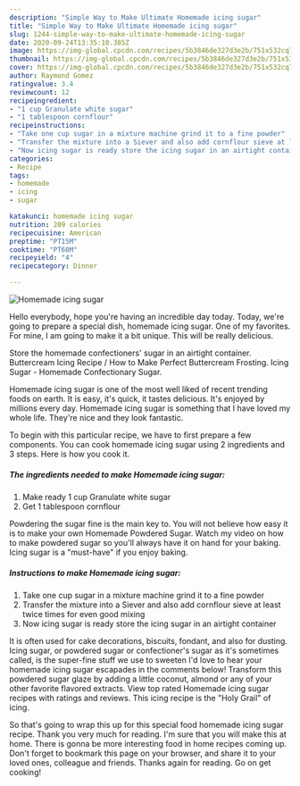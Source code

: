 ```yaml
---
description: "Simple Way to Make Ultimate Homemade icing sugar"
title: "Simple Way to Make Ultimate Homemade icing sugar"
slug: 1244-simple-way-to-make-ultimate-homemade-icing-sugar
date: 2020-09-24T13:35:10.385Z
image: https://img-global.cpcdn.com/recipes/5b3846de327d3e2b/751x532cq70/homemade-icing-sugar-recipe-main-photo.jpg
thumbnail: https://img-global.cpcdn.com/recipes/5b3846de327d3e2b/751x532cq70/homemade-icing-sugar-recipe-main-photo.jpg
cover: https://img-global.cpcdn.com/recipes/5b3846de327d3e2b/751x532cq70/homemade-icing-sugar-recipe-main-photo.jpg
author: Raymond Gomez
ratingvalue: 3.4
reviewcount: 12
recipeingredient:
- "1 cup Granulate white sugar"
- "1 tablespoon cornflour"
recipeinstructions:
- "Take one cup sugar in a mixture machine grind it to a fine powder"
- "Transfer the mixture into a Siever and also add cornflour sieve at least twice times for even good mixing"
- "Now icing sugar is ready store the icing sugar in an airtight container"
categories:
- Recipe
tags:
- homemade
- icing
- sugar

katakunci: homemade icing sugar 
nutrition: 209 calories
recipecuisine: American
preptime: "PT15M"
cooktime: "PT60M"
recipeyield: "4"
recipecategory: Dinner

---
```



![Homemade icing sugar](https://img-global.cpcdn.com/recipes/5b3846de327d3e2b/751x532cq70/homemade-icing-sugar-recipe-main-photo.jpg)

Hello everybody, hope you're having an incredible day today. Today, we're going to prepare a special dish, homemade icing sugar. One of my favorites. For mine, I am going to make it a bit unique. This will be really delicious.

Store the homemade confectioners&#39; sugar in an airtight container. Buttercream Icing Recipe / How to Make Perfect Buttercream Frosting. Icing Sugar - Homemade Confectionary Sugar.

Homemade icing sugar is one of the most well liked of recent trending foods on earth. It is easy, it's quick, it tastes delicious. It's enjoyed by millions every day. Homemade icing sugar is something that I have loved my whole life. They're nice and they look fantastic.


To begin with this particular recipe, we have to first prepare a few components. You can cook homemade icing sugar using 2 ingredients and 3 steps. Here is how you cook it.

<!--inarticleads1-->

##### The ingredients needed to make Homemade icing sugar:

1. Make ready 1 cup Granulate white sugar
1. Get 1 tablespoon cornflour


Powdering the sugar fine is the main key to. You will not believe how easy it is to make your own Homemade Powdered Sugar. Watch my video on how to make powdered sugar so you&#39;ll always have it on hand for your baking. Icing sugar is a &#34;must-have&#34; if you enjoy baking. 

<!--inarticleads2-->

##### Instructions to make Homemade icing sugar:

1. Take one cup sugar in a mixture machine grind it to a fine powder
1. Transfer the mixture into a Siever and also add cornflour sieve at least twice times for even good mixing
1. Now icing sugar is ready store the icing sugar in an airtight container


It is often used for cake decorations, biscuits, fondant, and also for dusting. Icing sugar, or powdered sugar or confectioner&#39;s sugar as it&#39;s sometimes called, is the super-fine stuff we use to sweeten I&#39;d love to hear your homemade icing sugar escapades in the comments below! Transform this powdered sugar glaze by adding a little coconut, almond or any of your other favorite flavored extracts. View top rated Homemade icing sugar recipes with ratings and reviews. This icing recipe is the &#34;Holy Grail&#34; of icing. 

So that's going to wrap this up for this special food homemade icing sugar recipe. Thank you very much for reading. I'm sure that you will make this at home. There is gonna be more interesting food in home recipes coming up. Don't forget to bookmark this page on your browser, and share it to your loved ones, colleague and friends. Thanks again for reading. Go on get cooking!
